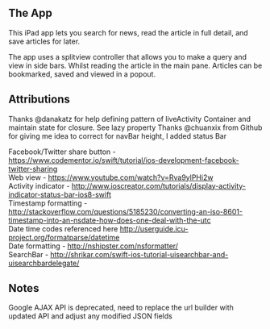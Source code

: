 ## The App

This iPad app lets you search for news, read the article in full detail, and save articles for later. 

The app uses a splitview controller that allows you to make a query and view in side bars. Whilst reading the article in the main pane. Articles can be bookmarked, saved and viewed in a popout. 


## Attributions

Thanks @danakatz for help defining pattern of liveActivity Container and maintain state for closure. See lazy property
Thanks @chuanxix from Github for giving me idea to correct for navBar height, I added status Bar

Facebook/Twitter share button - https://www.codementor.io/swift/tutorial/ios-development-facebook-twitter-sharing <br />
Web view - https://www.youtube.com/watch?v=Rva9ylPHi2w <br />
Activity indicator - http://www.ioscreator.com/tutorials/display-activity-indicator-status-bar-ios8-swift <br />
Timestamp formatting - http://stackoverflow.com/questions/5185230/converting-an-iso-8601-timestamp-into-an-nsdate-how-does-one-deal-with-the-utc <br />
Date time codes referenced here http://userguide.icu-project.org/formatparse/datetime <br />
Date formatting - http://nshipster.com/nsformatter/ <br />
SearchBar - http://shrikar.com/swift-ios-tutorial-uisearchbar-and-uisearchbardelegate/ <br />

## Notes

Google AJAX API is deprecated, need to replace the url builder with updated API and adjust any modified JSON fields

